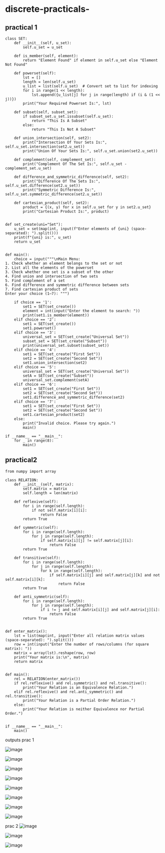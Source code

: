 # discrete-practicals-
## practical 1 
```
class SET:
    def __init__(self, u_set):
        self.u_set = u_set

    def is_member(self, element):
        return "Element Found" if element in self.u_set else "Element Not Found"

    def powerset(self):
        lst = []
        length = len(self.u_set)
        u_list = list(self.u_set)  # Convert set to list for indexing
        for i in range(1 << length):
            lst.append({u_list[j] for j in range(length) if (i & (1 << j))})
        print("Your Required Powerset Is:", lst)

    def subset(self, subset_set):
        if subset_set.u_set.issubset(self.u_set):
            return "This Is A Subset"
        else:
            return "This Is Not A Subset"

    def union_intersection(self, set2):
        print("Intersection Of Your Sets Is:", self.u_set.intersection(set2.u_set))
        print("Union Of Your Sets Is:", self.u_set.union(set2.u_set))

    def complement(self, complement_set):
        print("Complement Of The Set Is:", self.u_set - complement_set.u_set)

    def difference_and_symmetric_difference(self, set2):
        print("Difference Of The Sets Is:", self.u_set.difference(set2.u_set))
        print("Symmetric Difference Is:", self.u_set.symmetric_difference(set2.u_set))

    def cartesian_product(self, set2):
        product = {(x, y) for x in self.u_set for y in set2.u_set}
        print("Cartesian Product Is:", product)


def set_create(uni="Set"):
    u_set = set(map(int, input(f"Enter elements of {uni} (space-separated): ").split()))
    print(f"{uni} is:", u_set)
    return u_set


def main():
    choice = input("""\nMain Menu:
1. Check whether an element belongs to the set or not
2. List all the elements of the powerset
3. Check whether one set is a subset of the other
4. Find union and intersection of two sets
5. Find complement of a set
6. Find difference and symmetric difference between sets
7. Find cartesian product of sets
Enter your choice (1–7): """)

    if choice == '1':
        set1 = SET(set_create())
        element = int(input("Enter the element to search: "))
        print(set1.is_member(element))
    elif choice == '2':
        set1 = SET(set_create())
        set1.powerset()
    elif choice == '3':
        universal_set = SET(set_create("Universal Set"))
        subset_set = SET(set_create("Subset"))
        print(universal_set.subset(subset_set))
    elif choice == '4':
        set1 = SET(set_create("First Set"))
        set2 = SET(set_create("Second Set"))
        set1.union_intersection(set2)
    elif choice == '5':
        universal_set = SET(set_create("Universal Set"))
        setA = SET(set_create("Subset"))
        universal_set.complement(setA)
    elif choice == '6':
        set1 = SET(set_create("First Set"))
        set2 = SET(set_create("Second Set"))
        set1.difference_and_symmetric_difference(set2)
    elif choice == '7':
        set1 = SET(set_create("First Set"))
        set2 = SET(set_create("Second Set"))
        set1.cartesian_product(set2)
    else:
        print("Invalid choice. Please try again.")
        main()

if __name__ == "__main__":
    for _ in range(8):
        main()
```


## practical2 
```
from numpy import array

class RELATION:
    def __init__(self, matrix):
        self.matrix = matrix
        self.length = len(matrix)

    def reflexive(self):
        for i in range(self.length):
            if not self.matrix[i][i]:
                return False
        return True

    def symmetric(self):
        for i in range(self.length):
            for j in range(self.length):
                if self.matrix[i][j] != self.matrix[j][i]:
                    return False
        return True

    def transitive(self):
        for i in range(self.length):
            for j in range(self.length):
                for k in range(self.length):
                    if self.matrix[i][j] and self.matrix[j][k] and not self.matrix[i][k]:
                        return False
        return True

    def anti_symmetric(self):
        for i in range(self.length):
            for j in range(self.length):
                if i != j and self.matrix[i][j] and self.matrix[j][i]:
                    return False
        return True


def enter_matrix():
    lst = list(map(int, input("Enter all relation matrix values (space-separated): ").split()))
    row = int(input("Enter the number of rows/columns (for square matrix): "))
    matrix = array(lst).reshape(row, row)
    print("Your matrix is:\n", matrix)
    return matrix


def main():
    rel = RELATION(enter_matrix())
    if rel.reflexive() and rel.symmetric() and rel.transitive():
        print("Your Relation is an Equivalence Relation.")
    elif rel.reflexive() and rel.anti_symmetric() and rel.transitive():
        print("Your Relation is a Partial Order Relation.")
    else:
        print("Your Relation is neither Equivalence nor Partial Order.")


if __name__ == "__main__":
    main()
```
outputs prac 1

![image](https://github.com/user-attachments/assets/586290f7-d4de-4989-99bb-dc1873a28471)

![image](https://github.com/user-attachments/assets/fe5e7801-c3a5-41a4-9a95-2142f8d7dfb6)


![image](https://github.com/user-attachments/assets/135866de-3c61-426f-93f5-915f55dd89de)


![image](https://github.com/user-attachments/assets/27f287d2-770c-44c8-b5f1-13ebec85f79b)


![image](https://github.com/user-attachments/assets/360bd3bc-84c8-4cf0-9bf3-5b582361de5d)


![image](https://github.com/user-attachments/assets/def49d88-1f4b-478e-944d-b1ac446fb886)


![image](https://github.com/user-attachments/assets/e1c0bd80-c643-4850-b03b-fbad918990ca)


![image](https://github.com/user-attachments/assets/ba706bdc-f785-4520-818e-24fda7b09dc6)

prac 2
![image](https://github.com/user-attachments/assets/26f60c62-3b62-4049-8812-d9119c93a80f)

![image](https://github.com/user-attachments/assets/71e048ed-93a8-4ae4-8f4e-0fec7d4c4729)

![image](https://github.com/user-attachments/assets/c39a7f31-5f1f-4225-8cda-1f47f976325f)

